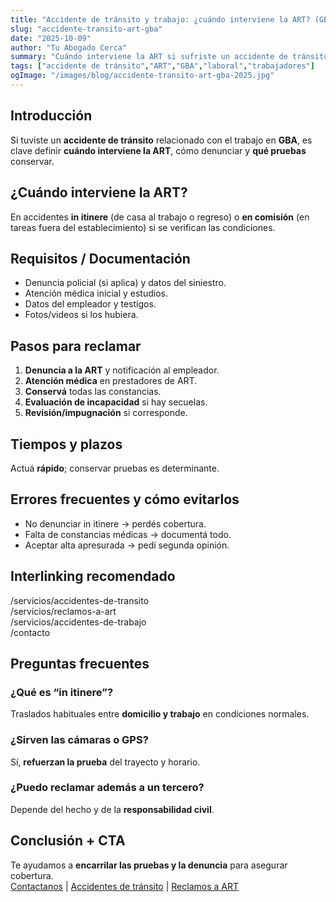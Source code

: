 ```yaml
---
title: "Accidente de tránsito y trabajo: ¿cuándo interviene la ART? (GBA)"
slug: "accidente-transito-art-gba"
date: "2025-10-09"
author: "Tu Abogado Cerca"
summary: "Cuándo interviene la ART si sufriste un accidente de tránsito vinculado al trabajo en GBA: supuestos, pasos y documentación clave."
tags: ["accidente de tránsito","ART","GBA","laboral","trabajadores"]
ogImage: "/images/blog/accidente-transito-art-gba-2025.jpg"
---
```


## Introducción
Si tuviste un **accidente de tránsito** relacionado con el trabajo en **GBA**, es clave definir **cuándo interviene la ART**, cómo denunciar y **qué pruebas** conservar.

## ¿Cuándo interviene la ART?
En accidentes **in itinere** (de casa al trabajo o regreso) o **en comisión** (en tareas fuera del establecimiento) si se verifican las condiciones.

## Requisitos / Documentación
- Denuncia policial (si aplica) y datos del siniestro.  
- Atención médica inicial y estudios.  
- Datos del empleador y testigos.  
- Fotos/videos si los hubiera.

## Pasos para reclamar
1. **Denuncia a la ART** y notificación al empleador.  
2. **Atención médica** en prestadores de ART.  
3. **Conservá** todas las constancias.  
4. **Evaluación de incapacidad** si hay secuelas.  
5. **Revisión/impugnación** si corresponde.

## Tiempos y plazos
Actuá **rápido**; conservar pruebas es determinante.

## Errores frecuentes y cómo evitarlos
- No denunciar in itinere → perdés cobertura.  
- Falta de constancias médicas → documentá todo.  
- Aceptar alta apresurada → pedí segunda opinión.

## Interlinking recomendado
/servicios/accidentes-de-transito  
/servicios/reclamos-a-art  
/servicios/accidentes-de-trabajo  
/contacto

## Preguntas frecuentes
### ¿Qué es “in itinere”?
Traslados habituales entre **domicilio y trabajo** en condiciones normales.

### ¿Sirven las cámaras o GPS?
Sí, **refuerzan la prueba** del trayecto y horario.

### ¿Puedo reclamar además a un tercero?
Depende del hecho y de la **responsabilidad civil**.

## Conclusión + CTA
Te ayudamos a **encarrilar las pruebas y la denuncia** para asegurar cobertura.  
[Contactanos](/contacto) | [Accidentes de tránsito](/servicios/accidentes-de-transito) | [Reclamos a ART](/servicios/reclamos-a-art)
